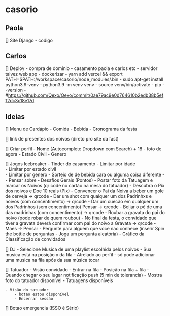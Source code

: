 # casorio

## Paola 
[] Site Django
    - codigo

## Carlos
[] Deploy 
    - compra de dominio 
        - casamento paola e carlos etc
    - servidor talvez web app 
    - dockerizar 
    - yarn add  vercel && export PATH=$PATH:/workspace/casorio/node_modules/.bin
    - sudo apt-get install python3.9-venv
    - python3.9 -m venv venv
    - source venv/bin/activate
    - pip --version
    - #https://github.com/Qexo/Qexo/commit/0ae79ac9e0d764610b2edb38b5ef12dc3c18e17d

## Ideias 

[] Menu de Cardápio 
    - Comida 
    - Bebida
    - Cronograma da festa

[] link de presentes dos noivos (direto pro site da fast)

[] Criar perfil 
    - Nome (Autocomplete Dropdown com Search) + 18 
    - foto de agora 
    - Estado Civil 
    - Genero

[] Jogos Icebreaker 
    - Tinder do casamento 
        - Limitar por idade  
        - Limitar por estado civil   
        - Limitar por genero 
    - Sorteio de de bebida cara ou alguma coisa diferente -- Pensar sobre 
    - Desafios Gerais (Pontos)
        - Postar foto da Tatuagem e marcar os Noivos (qr code no cartão na mesa do tatuador)
        - Descubra o Pix dos noivos e Doe 10 reais (Pix)
        - Convencer o Pai da Noiva a beber um gole de cerveja -> qrcode
        - Dar um shot com qualquer um dos Padrinhxs e noivos (com concentimento) -> qrcode
        - Dar um cuecão em qualquer um dos Padrinhos (sem concentimento) Pensar -> qrcode
        - Beijar o pé de uma das madrinhas (com concentimento) -> qrcode
        - Roubar a gravata do pai do noivo (pode robar de quem roubou)
            - No final da festa, o convidado que tiver a gravata deverá confirmar com pai do noivo a Gravata -> qrcode
        - Maes -> Pensar 
        - Pergunte para alguem que voce nao conhece (inserir Spin the bottle de perguntas - Joga um pergunta aleatória)
        - Gráfico da Classificação de convidados 
        

[] DJ
    - Selecione Musica de uma playlist escolhida pelos noivos 
        - Sua musica está na posição x da fila
        - Atrelado ao perfil 
        - só pode adicionar uma musica na fila após da sua música tocar

[] Tatuador
    - Visão convidado 
        - Entrar na fila
        - Posição na fila + fila
        - Quando chegar o seu lugar notificação push (5 min de tolerancia)
            - Mostra foto do tatuador disponível
        - Tatuagens disponíveis 

    - Visão do tatuador 
        - botao estou disponível 
        - Encerrar sessão 

[] Botao emergencia (ISSO é Sério)
